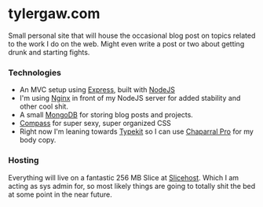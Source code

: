 tylergaw.com
======================================

Small personal site that will house the occasional blog post on topics related to the work I do on the web. Might even write a post or two about getting drunk and starting fights.

### Technologies ###
* An MVC setup using [Express](https://github.com/visionmedia/express), built with [NodeJS](http://nodejs.org)
* I'm using [Nginx](http://nginx.org) in front of my NodeJS server for added stability and other cool shit.
* A small [MongoDB](http://www.mongodb.org) for storing blog posts and projects.
* [Compass](http://compass-style.org) for super sexy, super organized CSS
* Right now I'm leaning towards [Typekit](http://typekit.com) so I can use [Chaparral Pro](http://typekit.com/fonts/chaparral-pro) for my body copy.

### Hosting ###
Everything will live on a fantastic 256 MB Slice at [Slicehost](http://www.slicehost.com). Which I am acting as sys admin for, so most likely things are going to totally shit the bed at some point in the near future.
